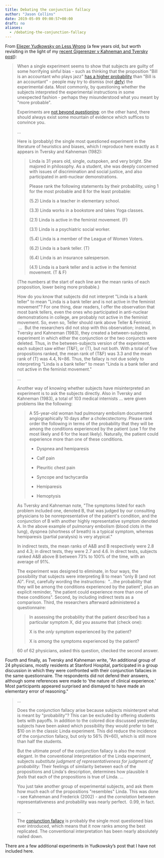 ```yaml
---
title: Debating the conjunction fallacy
author: "Jason Collins"
date: 2019-05-09 09:00:57+00:00
draft: no
aliases:
  - /debating-the-conjunction-fallacy
---
```


From [Eliezer Yudkowsky on Less Wrong](https://www.lesswrong.com/posts/cXzTpSiCrNGzeoRAz/conjunction-controversy-or-how-they-nail-it-down) (a few years old, but worth revisiting in the light of my [recent Gigerenzer v Kahneman and Tversky post](https://www.jasoncollins.blog/gigerenzer-versus-kahneman-and-tversky-the-1996-face-off/)):

>When a single experiment seems to show that subjects are guilty of some horrifying sinful bias - such as thinking that the proposition "Bill is an accountant who plays jazz" [has a higher probability](https://www.lesswrong.com/lw/ji/conjunction_fallacy/) than "Bill is an accountant" - people may try to dismiss (not [defy](https://www.lesswrong.com/lw/ig/i_defy_the_data/)) the experimental data. Most commonly, by questioning whether the subjects interpreted the experimental instructions in some unexpected fashion - perhaps they misunderstood what you meant by "more probable".
>
>Experiments are [not beyond questioning](https://www.lesswrong.com/lw/ig/i_defy_the_data/); on the other hand, there should always exist some mountain of evidence which suffices to convince you.
>
>...
>
>Here is (probably) the single most questioned experiment in the literature of heuristics and biases, which I reproduce here exactly as it appears in Tversky and Kahneman (1982):
>
>>Linda is 31 years old, single, outspoken, and very bright. She majored in philosophy. As a student, she was deeply concerned with issues of discrimination and social justice, and also participated in anti-nuclear demonstrations.
>>
>> Please rank the following statements by their probability, using 1 for the most probable and 8 for the least probable:
>>
>>(5.2) Linda is a teacher in elementary school.
>>
>>(3.3) Linda works in a bookstore and takes Yoga classes.
>>
>>(2.1) Linda is active in the feminist movement. (F)
>>
>>(3.1) Linda is a psychiatric social worker.
>>
>>(5.4) Linda is a member of the League of Women Voters.
>>
>>(6.2) Linda is a bank teller. (T)
>>
>>(6.4) Linda is an insurance salesperson.
>>
>>(4.1) Linda is a bank teller and is active in the feminist movement. (T & F)
>
>(The numbers at the start of each line are the mean ranks of each proposition, lower being more probable.)
>
>How do you know that subjects did not interpret "Linda is a bank teller" to mean "Linda is a bank teller and is not active in the feminist movement"? For one thing, dear readers, I offer the observation that most bank tellers, even the ones who participated in anti-nuclear demonstrations in college, are probably not active in the feminist movement. So, even so, Teller should rank above Teller & Feminist.  ...  But the researchers did not stop with this observation; instead, in Tversky and Kahneman (1983), they created a between-subjects experiment in which either the conjunction or the two conjuncts were deleted. Thus, in the between-subjects version of the experiment, each subject saw either (T&F), or (T), but not both. With a total of five propositions ranked, the mean rank of (T&F) was 3.3 and the mean rank of (T) was 4.4, N=86. Thus, the fallacy is not due solely to interpreting "Linda is a bank teller" to mean "Linda is a bank teller and not active in the feminist movement."
>
>...
>
>Another way of knowing whether subjects have misinterpreted an experiment is to ask the subjects directly. Also in Tversky and Kahneman (1983), a total of 103 medical internists ... were given problems like the following:
>
>>A 55-year-old woman had pulmonary embolism documented angiographically 10 days after a cholecstectomy. Please rank order the following in terms of the probability that they will be among the conditions experienced by the patient (use 1 for the most likely and 6 for the least likely). Naturally, the patient could experience more than one of these conditions.
>>
>>- Dyspnea and hemiparesis
>>
>>- Calf pain
>>
>>- Pleuritic chest pain
>>
>>- Syncope and tachycardia
>>
>>- Hemiparesis
>>
>>- Hemoptysis
>
>As Tversky and Kahneman note, "The symptoms listed for each problem included one, denoted B, that was judged by our consulting physicians to be nonrepresentative of the patient's condition, and the conjunction of B with another highly representative symptom denoted A. In the above example of pulmonary embolism (blood clots in the lung), dyspnea (shortness of breath) is a typical symptom, whereas hemiparesis (partial paralysis) is very atypical."
>
>In indirect tests, the mean ranks of A&B and B respectively were 2.8 and 4.3; in direct tests, they were 2.7 and 4.6. In direct tests, subjects ranked A&B above B between 73% to 100% of the time, with an average of 91%.
>
>The experiment was designed to eliminate, in four ways, the possibility that subjects were interpreting B to mean "only B (and not A)". First, carefully wording the instructions:  "...the probability that they will be among the conditions experienced by the patient", plus an explicit reminder, "the patient could experience more than one of these conditions". Second, by including indirect tests as a comparison. Third, the researchers afterward administered a questionnaire:
>
>>In assessing the probability that the patient described has a particular symptom X, did you assume that (check one):
>>
>>X is the _only_ symptom experienced by the patient?
>>
>>X is _among_ the symptoms experienced by the patient?
>
>60 of 62 physicians, asked this question, checked the second answer.
>
Fourth and finally, as Tversky and Kahneman write, "An additional group of 24 physicians, mostly residents at Stanford Hospital, participated in a group discussion in which they were confronted with their conjunction fallacies in the same questionnaire. The respondents did not defend their answers, although some references were made to 'the nature of clinical experience.'  Most participants appeared surprised and dismayed to have made an elementary error of reasoning."
>
>...
>
>Does the conjunction fallacy arise because subjects misinterpret what is meant by "probability"? This can be excluded by offering students bets with payoffs. In addition to the colored dice discussed yesterday, subjects have been asked which possibility they would prefer to bet $10 on in the classic Linda experiment. This did reduce the incidence of the conjunction fallacy, but only to 56% (N=60), which is still more than half the students.
>
>But the ultimate proof of the conjunction fallacy is also the most elegant. In the conventional interpretation of the Linda experiment, subjects _substitute judgment of representativeness for judgment of probability:_ Their feelings of similarity between each of the propositions and Linda's description, determines how plausible it _feels_ that each of the propositions is true of Linda. ...
>
>You just take another group of experimental subjects, and ask them how much each of the propositions "resembles" Linda. This was done - see Kahneman and Frederick (2002) - and the _correlation_ between representativeness and probability was nearly perfect.  0.99, in fact.
>
>...
>
>The [conjunction fallacy](https://www.lesswrong.com/lw/ji/conjunction_fallacy/) is probably the single most questioned bias ever introduced, which means that it now ranks among the best replicated. The conventional interpretation has been nearly absolutely nailed down.

There are a few additional experiments in Yudkowsky’s post that I have not included here.
